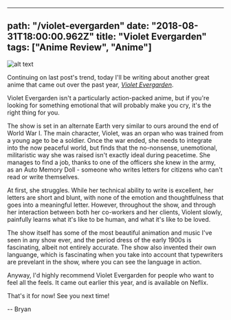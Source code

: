 ---
path: "/violet-evergarden"
date: "2018-08-31T18:00:00.962Z"
title: "Violet Evergarden"
tags: ["Anime Review", "Anime"]
------

![alt text](https://s3.amazonaws.com/a-nerds-word/violetevergarden.jpg "Violet Evergarden")

Continuing on last post's trend, today I'll be writing about another great anime that came out over the past year, [*Violet Evergarden*](https://en.wikipedia.org/wiki/Violet_Evergarden).

Violet Evergarden isn't a particularly action-packed anime, but if you're looking for something emotional that will probably make you cry, it's the right thing for you.

The show is set in an alternate Earth very similar to ours around the end of World War I. The main character, Violet, was an orpan who was trained from a young age to be a soldier. Once the war ended, she needs to integrate into the now peaceful world, but finds that the no-nonsense, unemotional, militaristic way she was raised isn't exactly ideal during peacetime. She manages to find a job, thanks to one of the officers she knew in the army, as an Auto Memory Doll - someone who writes letters for citizens who can't read or write themselves.

At first, she struggles. While her technical ability to write is excellent, her letters are short and blunt, with none of the emotion and thoughtfulness that goes into a meaningful letter. However, throughout the show, and through her interaction between both her co-workers and her clients, Violent slowly, painfully learns what it's like to be human, and what it's like to be loved.

The show itself has some of the most beautiful animation and music I've seen in any show ever, and the period dress of the early 1900s is fascinating, albeit not entirely accurate. The show also invented their own languange, which is fascinating when you take into account that typewriters are prevelant in the show, where you can see the language in action.

Anyway, I'd highly recommend Violet Evergarden for people who want to feel all the feels. It came out earlier this year, and is available on Neflix.

That's it for now! See you next time!

-- Bryan